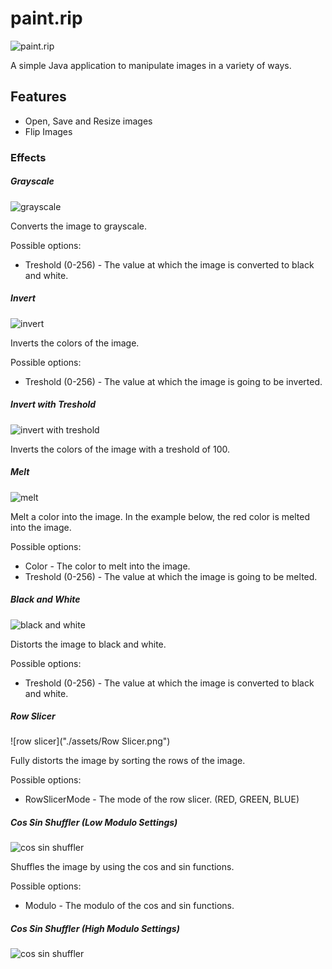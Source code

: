 # paint.rip

![paint.rip]("./src/main/resources/images/paint.rip.png")

A simple Java application to manipulate images in a variety of ways.

## Features

- Open, Save and Resize images
- Flip Images

### Effects

##### Grayscale

![grayscale]("./assets/grayscale.png")

Converts the image to grayscale.

Possible options:
- Treshold (0-256) - The value at which the image is converted to black and white.

##### Invert

![invert]("./assets/invert.png")

Inverts the colors of the image.

Possible options:
- Treshold (0-256) - The value at which the image is going to be inverted.

##### Invert with Treshold

![invert with treshold]("./assets/invert-treshold.png")

Inverts the colors of the image with a treshold of 100.

##### Melt

![melt]("./assets/melt-red.png")

Melt a color into the image.
In the example below, the red color is melted into the image.

Possible options:
- Color - The color to melt into the image.
- Treshold (0-256) - The value at which the image is going to be melted.

##### Black and White

![black and white]("./assets/black-and-white.png")

Distorts the image to black and white.

Possible options:
- Treshold (0-256) - The value at which the image is converted to black and white.

##### Row Slicer

![row slicer]("./assets/Row Slicer.png")

Fully distorts the image by sorting the rows of the image.

Possible options:
- RowSlicerMode - The mode of the row slicer. (RED, GREEN, BLUE)

##### Cos Sin Shuffler (Low Modulo Settings)

![cos sin shuffler]("./assets/cossin-modulo-low.png")

Shuffles the image by using the cos and sin functions.

Possible options:
- Modulo - The modulo of the cos and sin functions.

##### Cos Sin Shuffler (High Modulo Settings)

![cos sin shuffler]("./assets/cossin-modulo-high.png")